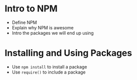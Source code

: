 # Intro to NPM

* Define NPM
* Explain why NPM is awesome
* Intro the packages we will end up using

# Installing and Using Packages

* Use `npm install` to install a package
* Use `require()` to include a package